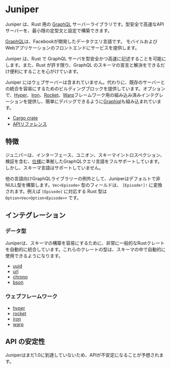 # Juniper

Juniper は、Rust 用の [GraphQL] サーバーライブラリです。型安全で高速なAPIサーバーを、最小限の定型文と設定で構築できます。

[GraphQL][graphql]は、Facebookが開発したデータクエリ言語です。
モバイルおよびWebアプリケーションのフロントエンドにサービスを提供します。

Juniper は、Rust で GraphQL サーバを型安全かつ高速に記述することを可能にします。また、Rust が許す限り、GraphQL のスキーマの宣言と解決をできるだけ便利にすることを心がけています。

Juniper にはウェブサーバーは含まれていません。代わりに、既存のサーバーとの統合を容易にするためのビルディングブロックを提供しています。オプションで、[Hyper][hyper]、[Iron][iron]、[Rocket]、[Warp]フレームワーク用の組み込み済みインテグレーションを提供し、簡単にデバッグできるように[Graphiql][graphiql]も組み込まれています。

* [Cargo crate](https://crates.io/crates/juniper)
* [APIリファレンス][docsrs]

## 特徴

ジュニパーは、インターフェース、ユニオン、スキーマイントロスペクション、検証を含む、[仕様][graphql_spec]に準拠したGraphQLクエリ言語をフルサポートしています。
しかし、スキーマ言語はサポートしていません。

他の言語向けGraphQLライブラリーの例外として、Juniperはデフォルトで非NULL型を構築します。`Vec<Episode>` 型のフィールドは、 `[Episode!]!` に変換されます。例えば `[Episode]` に対応する Rust 型は `Option<Vec<Option<Episode>>` です。

## インテグレーション

### データ型

Juniperは、スキーマの構築を容易にするために、非常に一般的なRustクレートを自動的に統合しています。これらのクレートの型は、スキーマの中で自動的に使用できるようになります。

* [uuid][uuid]
* [url][url]
* [chrono][chrono]
* [bson][bson]

### ウェブフレームワーク

* [hyper][hyper]
* [rocket][rocket]
* [iron][iron]
* [warp][warp]

## API の安定性

Juniperはまだ1.0に到達していないため、APIが不安定になることが予想されます。

[graphql]: http://graphql.org
[graphiql]: https://github.com/graphql/graphiql
[iron]: https://github.com/iron/iron
[graphql_spec]: http://facebook.github.io/graphql
[test_schema_rs]: https://github.com/graphql-rust/juniper/blob/master/juniper/src/tests/schema.rs
[tokio]: https://github.com/tokio-rs/tokio
[hyper_examples]: https://github.com/graphql-rust/juniper/tree/master/juniper_hyper/examples
[rocket_examples]: https://github.com/graphql-rust/juniper/tree/master/juniper_rocket/examples
[iron_examples]: https://github.com/graphql-rust/juniper/tree/master/juniper_iron/examples
[hyper]: https://hyper.rs
[rocket]: https://rocket.rs
[book]: https://graphql-rust.github.io
[book_quickstart]: https://graphql-rust.github.io/quickstart.html
[docsrs]: https://docs.rs/juniper
[warp]: https://github.com/seanmonstar/warp
[warp_examples]: https://github.com/graphql-rust/juniper/tree/master/juniper_warp/examples
[uuid]: https://crates.io/crates/uuid
[url]: https://crates.io/crates/url
[chrono]: https://crates.io/crates/chrono
[bson]: https://crates.io/crates/bson